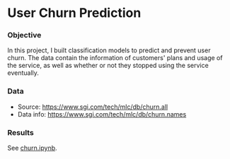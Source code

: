 # User Churn Prediction

### Objective
In this project, I built classification models to predict and prevent user churn. The data contain the information of customers' plans and usage of the service, as well as whether or not they stopped using the service eventually. 

### Data

- Source: https://www.sgi.com/tech/mlc/db/churn.all
- Data info: https://www.sgi.com/tech/mlc/db/churn.names

### Results
See [churn.ipynb](churn.ipynb).
